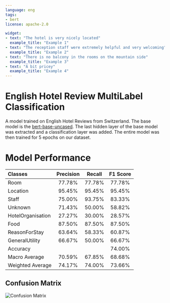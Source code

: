 ```yaml
---
language: eng
tags:
- bert
license: apache-2.0

widget:
- text: "The hotel is very nicely located"
  example_title: "Example 1"
- text: "The reception staff were extremely helpful and very welcoming"
  example_title: "Example 2"
- text: "There is no balcony in the rooms on the mountain side"
  example_title: "Example 3"
- text: "A bit pricey"
  example_title: "Example 4"
---
```


# English Hotel Review MultiLabel Classification
A model trained on English Hotel Reviews from Switzerland. The base model is the [bert-base-uncased](https://huggingface.co/bert-base-uncased). The last hidden layer of the base model was extracted and a classification layer was added. The entire model was then trained for 5 epochs on our dataset.

# Model Performance

| Classes | Precision | Recall | F1 Score |
| :--- | :---: | :---: |:---: |
| Room | 77.78% | 77.78% | 77.78% |
| Location | 95.45% | 95.45% | 95.45% |
| Staff | 75.00% | 93.75% | 83.33% |
| Unknown | 71.43% | 50.00% | 58.82% |
| HotelOrganisation | 27.27% | 30.00% | 28.57% |
| Food | 87.50% | 87.50% | 87.50% |
| ReasonForStay | 63.64% | 58.33% | 60.87%|
| GeneralUtility | 66.67% | 50.00% | 66.67% |
| Accuracy |  |  | 74.00% |
| Macro Average | 70.59%| 67.85% | 68.68% |
| Weighted Average | 74.17% | 74.00% | 73.66% |

## Confusion Matrix
![Confusion Matrix](bert-base-uncased_English_classification.jpg)